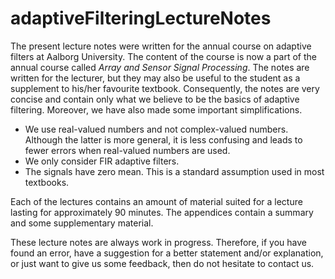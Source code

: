 # adaptiveFilteringLectureNotes

The present lecture notes were written for the annual course on adaptive filters at Aalborg University. The content of the course is now a part of the annual course called *Array and Sensor Signal Processing*. The notes are written for the lecturer, but they may also be useful to the student as a supplement to his/her favourite textbook. Consequently, the notes are very concise and contain only what we believe to be the basics of adaptive filtering. Moreover, we have also made some important simplifications.
- We use real-valued numbers and not complex-valued numbers. Although the latter is more general, it is less confusing and leads to fewer errors when real-valued numbers are used.
- We only consider FIR adaptive filters.
- The signals have zero mean. This is a standard assumption used in most textbooks.

Each of the lectures contains an amount of material suited for a lecture lasting for approximately 90 minutes. The appendices contain a summary and some supplementary material.

These lecture notes are always work in progress. Therefore, if you have found an error, have a suggestion for a better statement and/or explanation, or just want to give us some feedback, then do not hesitate to contact us.
